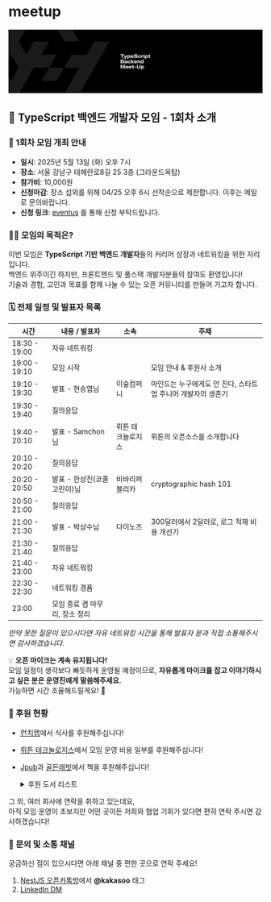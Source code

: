 # meetup

![logo](./public/logo/banner.png)

## 🧪 TypeScript 백엔드 개발자 모임 - 1회차 소개

### 🎉 1회차 모임 개최 안내

- **일시**: 2025년 5월 13일 (화) 오후 7시
- **장소**: 서울 강남구 테헤란로8길 25 3층 (그라운드옥탑)
- **참가비**: 10,000원
- **신청마감**: 장소 섭외를 위해 04/25 오후 6시 선착순으로 제한합니다. 이후는 메일로 문의바랍니다.
- **신청 링크**: [eventus](https://event-us.kr/tsbackendmeetup/event/102317) 를 통해 신청 부탁드립니다.

### 🧑‍💻 모임의 목적은?

이번 모임은 **TypeScript 기반 백엔드 개발자**들의 커리어 성장과 네트워킹을 위한 자리입니다.  
백엔드 위주이긴 하지만, 프론트엔드 및 풀스택 개발자분들의 참여도 환영입니다!  
기술과 경험, 고민과 목표를 함께 나눌 수 있는 오픈 커뮤니티를 만들어 가고자 합니다.

### 🗓️ 전체 일정 및 발표자 목록

| 시간          | 내용 / 발표자                  | 소속              | 주제                                                         |
| ------------- | ------------------------------ | ----------------- | ------------------------------------------------------------ |
| 18:30 - 19:00 | 자유 네트워킹                  |                   |                                                              |
| 19:00 - 19:10 | 모임 시작                      |                   | 모임 안내 & 후원사 소개                                      |
| 19:10 - 19:30 | 발표 - 현승엽님                | 이숲컴퍼니        | 마인드는 누구에게도 안 진다, 스타트업 주니어 개발자의 생존기 |
| 19:30 - 19:40 | 질의응답                       |                   |                                                              |
| 19:40 - 20:10 | 발표 - Samchon님               | 뤼튼 테크놀로지스 | 뤼튼의 오픈소스를 소개합니다                                 |
| 20:10 - 20:20 | 질의응답                       |                   |                                                              |
| 20:20 - 20:50 | 발표 - 한상진(코졸고린이)님    | 비바리퍼블리카    | cryptographic hash 101                                       |
| 20:50 - 21:00 | 질의응답                       |                   |                                                              |
| 21:00 - 21:30 | 발표 - 박상수님                | 다이노즈          | 300달러에서 2달러로, 로그 적재 비용 개선기                   |
| 21:30 - 21:40 | 질의응답                       |                   |                                                              |
| 21:40 - 23:00 | 자유 네트워킹                  |                   |                                                              |
| 22:30 - 22:30 | 네트워킹 경품                  |                   |                                                              |
| 23:00         | 모임 종료 겸 마무리, 장소 정리 |                   |                                                              |

_만약 못한 질문이 있으시다면 자유 네트워킹 시간을 통해 발표자 분과 직접 소통해주시면 감사하겠습니다._

💡 **오픈 마이크는 계속 유지됩니다!**  
모임 일정이 생각보다 빠듯하게 운영될 예정이므로, **자유롭게 마이크를 잡고 이야기하시고 싶은 분은 운영진에게 말씀해주세요.**  
가능하면 시간 조율해드릴게요! 🙌

### 💖 후원 현황

- [런치랩](https://www.lunchlab.me/)에서 식사를 후원해주십니다!
- [뤼튼 테크놀로지스](https://wrtn.io/)에서 모임 운영 비용 일부를 후원해주십니다!
- [Jpub](http://jpub.tistory.com/)과 [골든래빗](https://goldenrabbit.co.kr/)에서 책을 후원해주십니다!

    <details>
    <summary>후원 도서 리스트</summary>

  | 후원사   | 도서명                                                                                                                       |
  | -------- | ---------------------------------------------------------------------------------------------------------------------------- |
  | Jpub     | [헬로 Bun](https://jpub.tistory.com/468783)                                                                                  |
  | Jpub     | [NestJS로 배우는 백엔드 프로그래밍](https://jpub.tistory.com/1352)                                                           |
  | Jpub     | [대규모 리액트 웹 앱 개발](https://jpub.tistory.com/468819)                                                                  |
  | 골든래빗 | [개발자 원칙](https://goldenrabbit.co.kr/product/%ea%b0%9c%eb%b0%9c%ec%9e%90-%ec%9b%90%ec%b9%99%ed%99%95%ec%9e%a5%ed%8c%90/) |
  | 골든래빗 | [요즘 우아한 개발](https://goldenrabbit.co.kr/product/%ec%9a%94%ec%a6%98-%ec%9a%b0%ec%95%84%ed%95%9c-%ea%b0%9c%eb%b0%9c/)    |

    </details>

그 외, 여러 회사에 연락을 취하고 있는데요,  
아직 모임 운영이 초보지만 어떤 곳이든 저희와 협업 기회가 있다면 편히 연락 주시면 감사하겠습니다!

### 💬 문의 및 소통 채널

궁금하신 점이 있으시다면 아래 채널 중 편한 곳으로 연락 주세요!

1. [NestJS 오픈카톡방](https://open.kakao.com/o/ggLiN79c)에서 **@kakasoo** 태그
2. [LinkedIn DM](http://www.linkedin.com/in/kakasoo)
